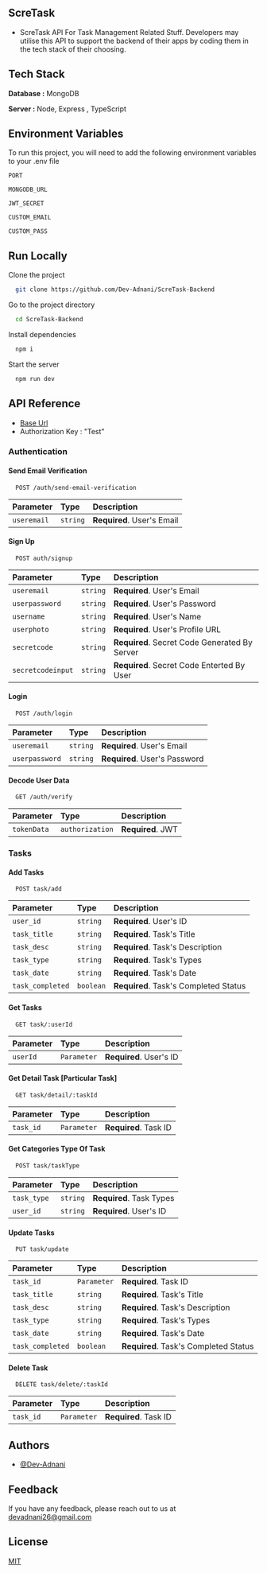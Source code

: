 ## ScreTask

-  ScreTask API For Task Management Related Stuff. Developers may utilise this API to support the backend of their apps by coding them in the tech stack of their choosing. 
## Tech Stack

**Database :** MongoDB

**Server :** Node, Express , TypeScript


## Environment Variables

To run this project, you will need to add the following environment variables to your .env file

`PORT`

`MONGODB_URL`

`JWT_SECRET`

`CUSTOM_EMAIL`

`CUSTOM_PASS`


## Run Locally

Clone the project

```bash
  git clone https://github.com/Dev-Adnani/ScreTask-Backend
```

Go to the project directory

```bash
  cd ScreTask-Backend
```

Install dependencies

```bash
  npm i
```

Start the server

```bash
  npm run dev
```


## API Reference

- [Base Url](https://scre-task.herokuapp.com/)
- Authorization Key : "Test"


### Authentication

#### Send Email Verification

```http
  POST /auth/send-email-verification
```

| Parameter | Type     | Description                       |
| :-------- | :------- | :-------------------------------- |
| `useremail` | `string` | **Required**. User's Email |


#### Sign Up 

```http
  POST auth/signup
```

| Parameter | Type     | Description                |
| :-------- | :------- | :------------------------- |
| `useremail` | `string` | **Required**. User's Email |
| `userpassword` | `string` | **Required**. User's Password |
| `username` | `string` | **Required**. User's Name |
| `userphoto` | `string` | **Required**. User's Profile URL |
| `secretcode` | `string` | **Required**. Secret Code Generated By Server |
| `secretcodeinput` | `string` | **Required**. Secret Code Enterted By User |

#### Login

```http
  POST /auth/login
```

| Parameter | Type     | Description                       |
| :-------- | :------- | :-------------------------------- |
| `useremail` | `string` | **Required**. User's Email |
| `userpassword` | `string` | **Required**. User's Password |


#### Decode User Data

```http
  GET /auth/verify
```

| Parameter | Type     | Description                       |
| :-------- | :------- | :-------------------------------- |
| `tokenData` | `authorization` | **Required**. JWT  |

### Tasks

#### Add Tasks

```http
  POST task/add
```

| Parameter | Type     | Description                |
| :-------- | :------- | :------------------------- |
| `user_id` | `string` | **Required**. User's ID |
| `task_title` | `string` | **Required**. Task's Title |
| `task_desc` | `string` | **Required**. Task's Description |
| `task_type` | `string` | **Required**. Task's Types |
| `task_date` | `string` | **Required**. Task's Date |
| `task_completed` | `boolean` | **Required**. Task's Completed Status |


#### Get Tasks

```http
  GET task/:userId
```

| Parameter | Type     | Description                |
| :-------- | :------- | :------------------------- |
| `userId` | `Parameter` | **Required**. User's ID |

#### Get Detail Task [Particular Task]

```http
  GET task/detail/:taskId
```

| Parameter | Type     | Description                |
| :-------- | :------- | :------------------------- |
| `task_id` | `Parameter` | **Required**. Task ID |


#### Get Categories Type Of Task

```http
  POST task/taskType
```

| Parameter | Type     | Description                |
| :-------- | :------- | :------------------------- |
| `task_type` | `string` | **Required**. Task Types |
| `user_id` | `string` | **Required**. User's ID |


#### Update Tasks

```http
  PUT task/update
```

| Parameter | Type     | Description                |
| :-------- | :------- | :------------------------- |
| `task_id` | `Parameter` | **Required**. Task ID |
| `task_title` | `string` | **Required**. Task's Title |
| `task_desc` | `string` | **Required**. Task's Description |
| `task_type` | `string` | **Required**. Task's Types |
| `task_date` | `string` | **Required**. Task's Date |
| `task_completed` | `boolean` | **Required**. Task's Completed Status |



#### Delete Task

```http
  DELETE task/delete/:taskId
```

| Parameter | Type     | Description                |
| :-------- | :------- | :------------------------- |
| `task_id` | `Parameter` | **Required**. Task ID |




## Authors

- [@Dev-Adnani](https://github.com/Dev-Adnani)


## Feedback

If you have any feedback, please reach out to us at devadnani26@gmail.com


## License

[MIT](https://choosealicense.com/licenses/mit/)

